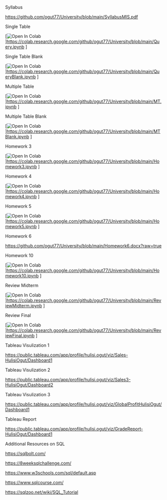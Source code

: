 Syllabus 

https://github.com/ogut77/University/blob/main/SyllabusMIS.pdf

Single Table

[![Open In Colab](https://colab.research.google.com/assets/colab-badge.svg)]https://colab.research.google.com/github/ogut77/University/blob/main/Query.ipynb ]

Single Table Blank

[![Open In Colab](https://colab.research.google.com/assets/colab-badge.svg)]https://colab.research.google.com/github/ogut77/University/blob/main/QueryBlank.ipynb ]

Multiple Table

[![Open In Colab](https://colab.research.google.com/assets/colab-badge.svg)]https://colab.research.google.com/github/ogut77/University/blob/main/MT.ipynb ]


Multiple Table Blank


[![Open In Colab](https://colab.research.google.com/assets/colab-badge.svg)]https://colab.research.google.com/github/ogut77/University/blob/main/MTBlank.ipynb ]

Homework 3

[![Open In Colab](https://colab.research.google.com/assets/colab-badge.svg)]https://colab.research.google.com/github/ogut77/University/blob/main/Homework3.ipynb ]

Homework 4

[![Open In Colab](https://colab.research.google.com/assets/colab-badge.svg)]https://colab.research.google.com/github/ogut77/University/blob/main/Homework4.ipynb ]

Homework 5

[![Open In Colab](https://colab.research.google.com/assets/colab-badge.svg)]https://colab.research.google.com/github/ogut77/University/blob/main/Homework5.ipynb ]

Homework 6

https://github.com/ogut77/University/blob/main/Homework6.docx?raw=true

Homework 10

[![Open In Colab](https://colab.research.google.com/assets/colab-badge.svg)]https://colab.research.google.com/github/ogut77/University/blob/main/Homework10.ipynb ]


Review Midterm

[![Open In Colab](https://colab.research.google.com/assets/colab-badge.svg)]https://colab.research.google.com/github/ogut77/University/blob/main/ReviewMidterm.ipynb ]

Review Final

[![Open In Colab](https://colab.research.google.com/assets/colab-badge.svg)]https://colab.research.google.com/github/ogut77/University/blob/main/ReviewFinal.ipynb ]



Tableau Visulization 1

https://public.tableau.com/app/profile/hulisi.ogut/viz/Sales-HulisiOgut/Dashboard1

Tableau Visulization 2

https://public.tableau.com/app/profile/hulisi.ogut/viz/Sales3-HulisiOgut/Dashboard2

Tableau Visulization 3

https://public.tableau.com/app/profile/hulisi.ogut/viz/GlobalProfitHulisiOgut/Dashboard1

Tableau Report

https://public.tableau.com/app/profile/hulisi.ogut/viz/GradeReport-HulisiOgut/Dashboard1

Additional Resources on SQL

https://sqlbolt.com/

https://8weeksqlchallenge.com/

https://www.w3schools.com/sql/default.asp

https://www.sqlcourse.com/

https://sqlzoo.net/wiki/SQL_Tutorial
